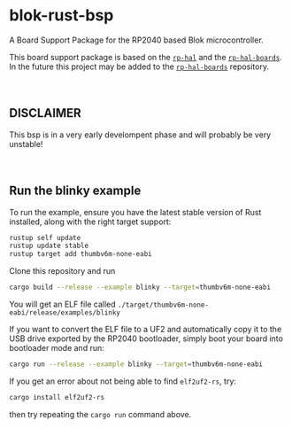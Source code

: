 # blok-rust-bsp
A Board Support Package for the RP2040 based Blok microcontroller.

This board support package is based
on the [`rp-hal`](https://github.com/rp-rs/rp-hal)
and the [`rp-hal-boards`](https://github.com/rp-rs/rp-hal-boards).
<br>
In the future this project may be added to the [`rp-hal-boards`](https://github.com/rp-rs/rp-hal-boards) repository.
<br><br><br>


## DISCLAIMER
This bsp is in a very early develompent phase and will probably be very unstable!
<br><br><br>


## Run the blinky example

To run the example, ensure you have the latest stable
version of Rust installed, along with the right target support:

```sh
rustup self update
rustup update stable
rustup target add thumbv6m-none-eabi
```
Clone this repository and run
```sh
cargo build --release --example blinky --target=thumbv6m-none-eabi
```

You will get an ELF file called
`./target/thumbv6m-none-eabi/release/examples/blinky`

If you want to convert the ELF file to a UF2 and automatically copy it to the
USB drive exported by the RP2040 bootloader, simply boot your board into
bootloader mode and run:

```sh
cargo run --release --example blinky --target=thumbv6m-none-eabi
```

If you get an error about not being able to find `elf2uf2-rs`, try:

```sh
cargo install elf2uf2-rs
```
then try repeating the `cargo run` command above.
